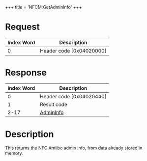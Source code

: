+++
title = 'NFCM:GetAdminInfo'
+++

# Request

| Index Word | Description                |
|------------|----------------------------|
| 0          | Header code \[0x04020000\] |

# Response

| Index Word | Description                                    |
|------------|------------------------------------------------|
| 0          | Header code \[0x04020440\]                     |
| 1          | Result code                                    |
| 2-17       | [AdminInfo](NFC_Services#AdminInfo "wikilink") |

# Description

This returns the NFC Amiibo admin info, from data already stored in
memory.
